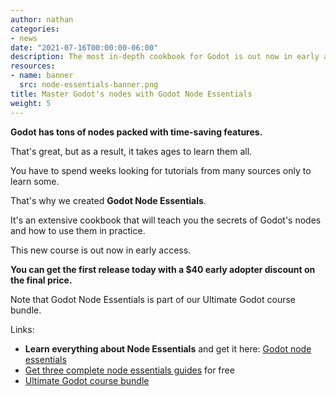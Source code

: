 ```yaml
---
author: nathan
categories:
- news
date: "2021-07-16T00:00:00-06:00"
description: The most in-depth cookbook for Godot is out now in early access.
resources:
- name: banner
  src: node-essentials-banner.png
title: Master Godot's nodes with Godot Node Essentials
weight: 5
---
```


**Godot has tons of nodes packed with time-saving features.**

That's great, but as a result, it takes ages to learn them all.

You have to spend weeks looking for tutorials from many sources only to learn some.

That's why we created **Godot Node Essentials**.

It's an extensive cookbook that will teach you the secrets of Godot's nodes and how to use them in practice.

This new course is out now in early access.

**You can get the first release today with a $40 early adopter discount on the final price.**

Note that Godot Node Essentials is part of our Ultimate Godot course bundle.

Links:

- **Learn everything about Node Essentials** and get it here: [Godot node essentials](https://gdquest.mavenseed.com/courses/godot-node-essentials)
- [Get three complete node essentials guides](/node-essentials-guides) for free
- [Ultimate Godot course bundle](https://gdquest.mavenseed.com/courses/ultimate-gdquest-bundle)
